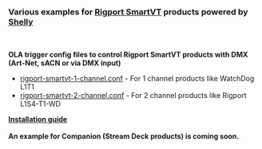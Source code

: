 ### Various examples for [Rigport SmartVT](https://rigport.com/) products powered by [Shelly](https://shelly.com/)  
<br>
  
**OLA trigger config files to control Rigport SmartVT products with DMX (Art-Net, sACN or via DMX input)**  
  
- [rigport-smartvt-1-channel.conf](ola-trigger/rigport-smartvt-1-channel.conf) - For 1 channel products like WatchDog L1T1  
- [rigport-smartvt-2-channel.conf](ola-trigger/rigport-smartvt-2-channel.conf) - For 2 channel products like Rigport L1S4-T1-WD  
  
**[Installation guide](https://github.com/gobo-ws/rigport-smartvt/wiki)**
<br><br> 
**An example for Companion (Stream Deck products) is coming soon.**
